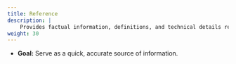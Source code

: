 ```yaml
---
title: Reference
description: |
    Provides factual information, definitions, and technical details relevant to LLM-assisted spec-to-code. This section is designed to be a lookup source for specific terms, tools, or concepts.
weight: 30
---
```


* **Goal:** Serve as a quick, accurate source of information.

